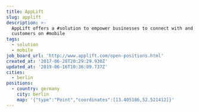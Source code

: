 ```yaml
---
title: AppLift
slug: applift
description: >-
  AppLift offers a #solution to empower businesses to connect with and activate
  customers on #mobile
tags:
  - solution
  - mobile
job_board_url: 'http://www.applift.com/open-positions.html'
created_at: '2017-06-28T20:29:29.930Z'
updated_at: '2019-06-16T10:36:09.737Z'
cities:
  - berlin
positions:
  - country: germany
    city: berlin
    map: '{"type":"Point","coordinates":[13.405186,52.521412]}'
---
```


